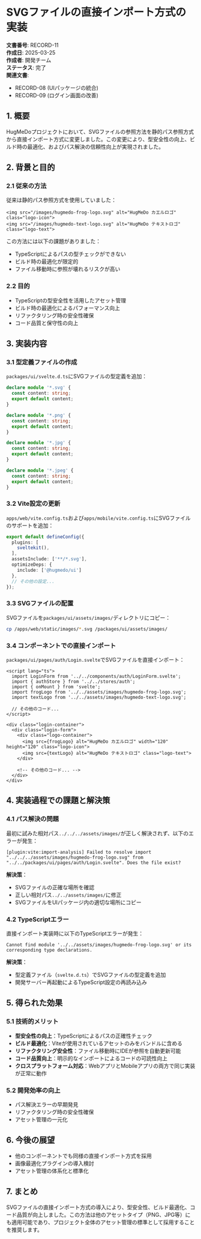 # SVGファイルの直接インポート方式の実装

**文書番号**: RECORD-11  
**作成日**: 2025-03-25  
**作成者**: 開発チーム  
**ステータス**: 完了  
**関連文書**: 
- RECORD-08 (UIパッケージの統合)
- RECORD-09 (ログイン画面の改善)

## 1. 概要

HugMeDoプロジェクトにおいて、SVGファイルの参照方法を静的パス参照方式から直接インポート方式に変更しました。この変更により、型安全性の向上、ビルド時の最適化、およびパス解決の信頼性向上が実現されました。

## 2. 背景と目的

### 2.1 従来の方法

従来は静的パス参照方式を使用していました：

```svelte
<img src="/images/hugmedo-frog-logo.svg" alt="HugMeDo カエルロゴ" class="logo-icon">
<img src="/images/hugmedo-text-logo.svg" alt="HugMeDo テキストロゴ" class="logo-text">
```

この方法には以下の課題がありました：
- TypeScriptによるパスの型チェックができない
- ビルド時の最適化が限定的
- ファイル移動時に参照が壊れるリスクが高い

### 2.2 目的

- TypeScriptの型安全性を活用したアセット管理
- ビルド時の最適化によるパフォーマンス向上
- リファクタリング時の安全性確保
- コード品質と保守性の向上

## 3. 実装内容

### 3.1 型定義ファイルの作成

`packages/ui/svelte.d.ts`にSVGファイルの型定義を追加：

```typescript
declare module '*.svg' {
  const content: string;
  export default content;
}

declare module '*.png' {
  const content: string;
  export default content;
}

declare module '*.jpg' {
  const content: string;
  export default content;
}

declare module '*.jpeg' {
  const content: string;
  export default content;
}
```

### 3.2 Vite設定の更新

`apps/web/vite.config.ts`および`apps/mobile/vite.config.ts`にSVGファイルのサポートを追加：

```typescript
export default defineConfig({
  plugins: [
    sveltekit(),
  ],
  assetsInclude: ['**/*.svg'],
  optimizeDeps: {
    include: ['@hugmedo/ui']
  },
  // その他の設定...
});
```

### 3.3 SVGファイルの配置

SVGファイルを`packages/ui/assets/images/`ディレクトリにコピー：

```bash
cp /apps/web/static/images/*.svg /packages/ui/assets/images/
```

### 3.4 コンポーネントでの直接インポート

`packages/ui/pages/auth/Login.svelte`でSVGファイルを直接インポート：

```svelte
<script lang="ts">
  import LoginForm from '../../components/auth/LoginForm.svelte';
  import { authStore } from '../../stores/auth';
  import { onMount } from 'svelte';
  import frogLogo from '../../assets/images/hugmedo-frog-logo.svg';
  import textLogo from '../../assets/images/hugmedo-text-logo.svg';
  
  // その他のコード...
</script>

<div class="login-container">
  <div class="login-form">
    <div class="logo-container">
      <img src={frogLogo} alt="HugMeDo カエルロゴ" width="120" height="120" class="logo-icon">
      <img src={textLogo} alt="HugMeDo テキストロゴ" class="logo-text">
    </div>
    
    <!-- その他のコード... -->
  </div>
</div>
```

## 4. 実装過程での課題と解決策

### 4.1 パス解決の問題

最初に試みた相対パス`../../../assets/images/`が正しく解決されず、以下のエラーが発生：

```
[plugin:vite:import-analysis] Failed to resolve import "../../../assets/images/hugmedo-frog-logo.svg" from "../../packages/ui/pages/auth/Login.svelte". Does the file exist?
```

**解決策**：
- SVGファイルの正確な場所を確認
- 正しい相対パス`../../assets/images/`に修正
- SVGファイルをUIパッケージ内の適切な場所にコピー

### 4.2 TypeScriptエラー

直接インポート実装時に以下のTypeScriptエラーが発生：

```
Cannot find module '../../assets/images/hugmedo-frog-logo.svg' or its corresponding type declarations.
```

**解決策**：
- 型定義ファイル（`svelte.d.ts`）でSVGファイルの型定義を追加
- 開発サーバー再起動によるTypeScript設定の再読み込み

## 5. 得られた効果

### 5.1 技術的メリット

- **型安全性の向上**：TypeScriptによるパスの正確性チェック
- **ビルド最適化**：Viteが使用されているアセットのみをバンドルに含める
- **リファクタリング安全性**：ファイル移動時にIDEが参照を自動更新可能
- **コード品質向上**：明示的なインポートによるコードの可読性向上
- **クロスプラットフォーム対応**：WebアプリとMobileアプリの両方で同じ実装が正常に動作

### 5.2 開発効率の向上

- パス解決エラーの早期発見
- リファクタリング時の安全性確保
- アセット管理の一元化

## 6. 今後の展望

- 他のコンポーネントでも同様の直接インポート方式を採用
- 画像最適化プラグインの導入検討
- アセット管理の体系化と標準化

## 7. まとめ

SVGファイルの直接インポート方式の導入により、型安全性、ビルド最適化、コード品質が向上しました。この方法は他のアセットタイプ（PNG、JPG等）にも適用可能であり、プロジェクト全体のアセット管理の標準として採用することを推奨します。
